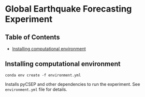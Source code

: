 # Global Earthquake Forecasting Experiment

## Table of Contents

* [Installing computational environment](installing-computational-environment)

## Installing computational environment
```
conda env create -f environment.yml
```

Installs pyCSEP and other dependencies to run the experiment. See `environment.yml` file for details.



